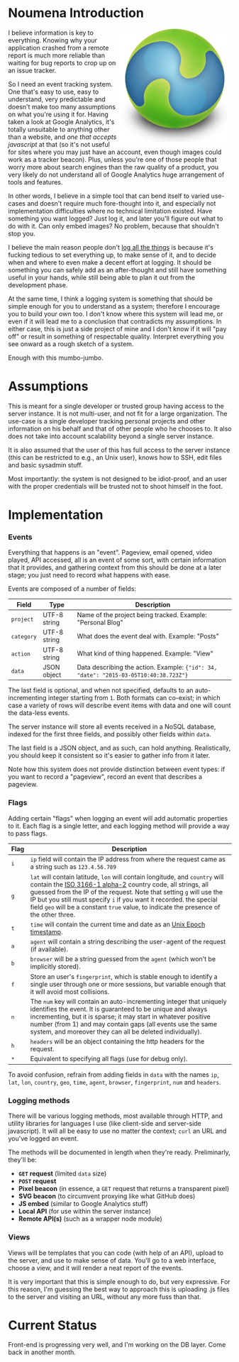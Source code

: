 # Noumena Introduction

<img align="right" src="graphics/logo.min.png" width="256" height="256"/>

I believe information is key to everything. Knowing why your application crashed from a remote report is much more reliable than waiting for bug reports to crop up on an issue tracker.

So I need an event tracking system. One that's easy to use, easy to understand, very predictable and doesn't make too many assumptions on what you're using it for. Having taken a look at Google Analytics, it's totally unsuitable to anything other than a website, and *one that accepts javascript* at that (so it's not useful for sites where you may just have an account, even though images could work as a tracker beacon). Plus, unless you're one of those people that worry more about search engines than the raw quality of a product, you very likely do not understand all of Google Analytics huge arrangement of tools and features.

In other words, I believe in a simple tool that can bend itself to varied use-cases and doesn't require much fore-thought into it, and especially not implementation difficulties where no technical limitation existed. Have something you want logged? Just log it, and later you'll figure out what to do with it. Can only embed images? No problem, because that shouldn't stop you.

I believe the main reason people don't [log all the things] is because it's fucking tedious to set everything up, to make sense of it, and to decide when and where to even make a decent effort at logging. It should be something you can safely add as an after-thought and still have something useful in your hands, while still being able to plan it out from the development phase.

At the same time, I think a logging system is something that should be simple enough for you to understand as a system; therefore I encourage you to build your own too. I don't know where this system will lead me, or even if it will lead me to a conclusion that contradicts my assumptions. In either case, this is just a side project of mine and I don't know if it will "pay off" or result in something of respectable quality. Interpret everything you see onward as a rough sketch of a system.

Enough with this mumbo-jumbo.

# Assumptions

This is meant for a single developer or trusted group having access to the server instance. It is not multi-user, and not fit for a large organization. The use-case is a single developer tracking personal projects and other information on his behalf and that of other people who he chooses to. It also does not take into account scalability beyond a single server instance.

It is also assumed that the user of this has full access to the server instance (this can be restricted to e.g., an Unix user), knows how to SSH, edit files and basic sysadmin stuff.

Most importantly: the system is not designed to be idiot-proof, and an user with the proper credentials will be trusted not to shoot himself in the foot.

# Implementation

### Events

Everything that happens is an "event". Pageview, email opened, video played, API accessed, all is an event of some sort, with certain information that it provides, and gathering context from this should be done at a later stage; you just need to record what happens with ease.

Events are composed of a number of fields:

| Field | Type | Description |
|-------|------|-------------|
| `project` | UTF-8 string | Name of the project being tracked. Example: "Personal Blog" |
| `category` | UTF-8 string | What does the event deal with. Example: "Posts" |
| `action` | UTF-8 string | What kind of thing happened. Example: "View" |
| `data` | JSON object | Data describing the action. Example: `{"id": 34, "date": "2015-03-05T10:40:38.723Z"}` |

The last field is optional, and when not specified, defaults to an auto-incrementing integer starting from `1`. Both formats can co-exist; in which case a variety of rows will describe event items with data and one will count the data-less events.

The server instance will store all events received in a NoSQL database, indexed for the first three fields, and possibly other fields within `data`.

The last field is a JSON object, and as such, can hold anything. Realistically, you should keep it consistent so it's easier to gather info from it later.

Note how this system does not provide distinction between event types: if you want to record a "pageview", record an event that describes a pageview.

### Flags

Adding certain "flags" when logging an event will add automatic properties to it. Each flag is a single letter, and each logging method will provide a way to pass flags.

| Flag | Description |
|------|-------------|
| `i` | `ip` field will contain the IP address from where the request came as a string such as `123.4.56.789` |
| `g` | `lat` will contain latitude, `lon` will contain longitude, and `country` will contain the [ISO 3166-1 alpha-2] country code, all strings, all guessed from the IP of the request. Note that setting `g` will use the IP but you still must specify `i` if you want it recorded. the special field `geo` will be a constant `true` value, to indicate the presence of the other three. |
| `t` | `time` will contain the current time and date as an [Unix Epoch timestamp]. |
| `a` | `agent` will contain a string describing the user-agent of the request (if available). |
| `b` | `browser` will be a string guessed from the `agent` (which won't be implicitly stored). |
| `f` | Store an user's `fingerprint`, which is stable enough to identify a single user through one or more sessions, but variable enough that it will avoid most collisions. |
| `n` | The `num` key will contain an auto-incrementing integer that uniquely identifies the event. It is guaranteed to be unique and always incrementing, but it is sparse; it may start in whatever positive number (from 1) and may contain gaps (all events use the same system, and moreover they can all be deleted individually). |
| `h` | `headers` will be an object containing the http headers for the request. |
| `*` | Equivalent to specifying all flags (use for debug only). |

To avoid confusion, refrain from adding fields in `data` with the names `ip`, `lat`, `lon`, `country`, `geo`, `time`, `agent`, `browser`, `fingerprint`, `num` and `headers`.

### Logging methods

There will be various logging methods, most available through HTTP, and utility libraries for languages I use (like client-side and server-side javascript). It will all be easy to use no matter the context; `curl` an URL and you've logged an event.

The methods will be documented in length when they're ready. Preliminarly, they'll be:

* **`GET` request** (limited `data` size)
* **`POST` request**
* **Pixel beacon** (in essence, a `GET` request that returns a transparent pixel)
* **SVG beacon** (to circumvent proxying like what GitHub does)
* **JS embed** (similar to Google Analytics stuff)
* **Local API** (for use within the server instance)
* **Remote API(s)** (such as a wrapper node module)

### Views

Views will be templates that you can code (with help of an API), upload to the server, and use to make sense of data. You'll go to a web interface, choose a view, and it will render a neat report of the events.

It is very important that this is simple enough to do, but very expressive. For this reason, I'm guessing the best way to approach this is uploading .js files to the server and visiting an URL, without any more fuss than that.

# Current Status

Front-end is progressing very well, and I'm working on the DB layer. Come back in another month.

[log all the things]: http://i.imgur.com/VdiUT.jpg
[ISO 3166-1 alpha-2]: http://en.wikipedia.org/wiki/ISO_3166-1_alpha-2
[Unix Epoch timestamp]: http://en.wikipedia.org/wiki/Unix_time
